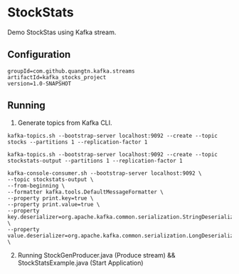 # StockStats

Demo StockStas using Kafka stream.

## Configuration

```
groupId=com.github.quangtn.kafka.streams
artifactId=kafka_stocks_project
version=1.0-SNAPSHOT
```

## Running

1. Generate topics from Kafka CLI.

```
kafka-topics.sh --bootstrap-server localhost:9092 --create --topic stocks --partitions 1 --replication-factor 1

kafka-topics.sh --bootstrap-server localhost:9092 --create --topic stockstats-output --partitions 1 --replication-factor 1

kafka-console-consumer.sh --bootstrap-server localhost:9092 \
--topic stockstats-output \
--from-beginning \
--formatter kafka.tools.DefaultMessageFormatter \
--property print.key=true \
--property print.value=true \
--property key.deserializer=org.apache.kafka.common.serialization.StringDeserializer \
--property value.deserializer=org.apache.kafka.common.serialization.LongDeserializer \

```

2. Running StockGenProducer.java (Produce stream) && StockStatsExample.java (Start Application)
